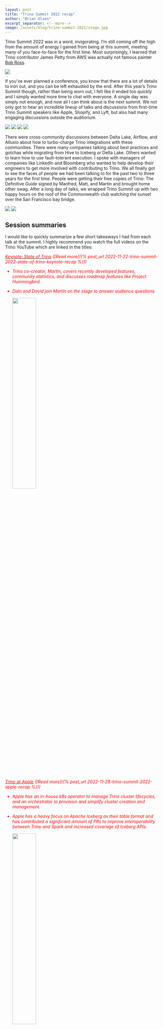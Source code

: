 ```yaml
---
layout: post
title: "Trino Summit 2022 recap"
author: "Brian Olsen"
excerpt_separator: <!--more-->
image: /assets/blog/trino-summit-2022/stage.jpg
---
```


Trino Summit 2022 was in a word, invigorating. I’m still coming off the high 
from the amount of energy I gained from being at this summit, meeting many of
you face-to-face for the first time. Most surprisingly, I learned that Trino
contributor James Petty from AWS was actually not famous painter
[Bob Ross](https://en.wikipedia.org/wiki/Bob_Ross).

<!--more-->

<img src="/assets/blog/trino-summit-2022/james-petty.png"/>

If you’ve ever planned a conference, you know that there are a lot of details to
iron out, and you can be left exhausted by the end. After this year’s Trino
Summit though, rather than being worn out, I felt like it ended too quickly and
I simply wanted more time to chat with everyone. A single day was simply not
enough, and now all I can think about is the next summit. We not only got to
hear an incredible lineup of talks and discussions from first-time Trino Summit
speakers like Apple, Shopify, and Lyft, but also had many engaging discussions
outside the auditorium.

<img src="/assets/blog/trino-summit-2022/swag.jpg"/>
<img src="/assets/blog/trino-summit-2022/authors.jpg"/>
<img src="/assets/blog/trino-summit-2022/talking-1.jpg"/>
<img src="/assets/blog/trino-summit-2022/talking-2.jpg"/>

There were cross-community discussions between Delta Lake, Airflow, and Alluxio
about how to turbo-charge Trino integrations with these communities. There were
many companies talking about best practices and gotchas while migrating from
Hive to Iceberg or Delta Lake. Others wanted to learn how to use fault-tolerant
execution. I spoke with managers of companies like LinkedIn and Bloomberg who
wanted to help develop their engineers to get more involved with contributing to
Trino. We all finally got to see the faces of people we had been talking to for
the past two to three years for the first time. People were getting their free
copies of Trino: The Definitive Guide signed by Manfred, Matt, and Martin and
brought home other swag. After a long day of talks, we wrapped Trino Summit up
with two happy hours on the roof of the Commonwealth club watching the sunset
over the San Francisco bay bridge.

<img src="/assets/blog/trino-summit-2022/speech.jpg"/>
<img src="/assets/blog/trino-summit-2022/happy-hour.jpg"/>

## Session summaries

I would like to quickly summarize a few short takeaways I had from each talk at
the summit. I highly recommend you watch the full videos on the Trino YouTube
which are linked in the titles:

[<i class="fab fa-youtube" style="color: red;"/> Keynote: State of Trino](https://www.youtube.com/watch?v=mUq_h3oArp4)
([Read more]({% post_url 2022-11-22-trino-summit-2022-state-of-trino-keynote-recap %}))
* Trino co-creator, Martin, covers recently developed features, community 
  statistics, and discusses roadmap features like Project Hummingbird.
* Dain and David join Martin on the stage to answer audience questions.
  
  <a href="https://www.youtube.com/watch?v=mUq_h3oArp4"><img width="40%" src="/assets/blog/trino-summit-2022/keynote.jpg"/></a>

[<i class="fab fa-youtube" style="color: red;"/> Trino at Apple](https://www.youtube.com/watch?v=3afcRK6Yvio)
([Read more]({% post_url 2022-11-28-trino-summit-2022-apple-recap %}))
* Apple has an in-house k8s operator to manage Trino cluster lifecycles, and an
  orchestrator to provision and simplify cluster creation and management.
* Apple has a heavy focus on Apache Iceberg as their table format and has
  contributed a significant amount of PRs to improve interoperability between
  Trino and Spark and increased coverage of Iceberg APIs.

  <a href="https://www.youtube.com/watch?v=3afcRK6Yvio"><img width="40%" src="/assets/blog/trino-summit-2022/apple.jpg"/></a>
  
[<i class="fab fa-youtube" style="color: red;"/> Enterprise-ready Trino at Bloomberg: One Giant Leap Toward Data Mesh!](https://www.youtube.com/watch?v=ePr-iVQ5ri4)
([Read more]({% post_url 2022-11-30-trino-summit-2022-bloomberg-recap %}))
* Bloomberg uses Trino to centralize access to their massive amounts of catalogs
  under many different departments.
* To offer Trino-as-a-Service for varying workloads, they use a Trino Load
  Balancer (a fork of the popular presto-gateway project at Lyft) to add new
  functionality. In talking with them after their presentation, the Bloomberg
  team expressed an interest in wanting to open source this work to the
  community as a more generalized solution than the gateway project.

  <a href="https://www.youtube.com/watch?v=ePr-iVQ5ri4"><img width="40%" src="/assets/blog/trino-summit-2022/bloomberg.jpg"/></a>
  
[<i class="fab fa-youtube" style="color: red;"/> Optimizing Trino using spot instances](https://www.youtube.com/watch?v=vz9reBUgQTE)
([Read more]({% post_url 2022-12-01-trino-summit-2022-zillow-recap %}))
* In an attempt to minimize costs, Zillow is measuring the efficacy of running
  Trino ETL jobs on spot instances.
* This currently runs the risk of retries for failure but future work will look
  at utilizing the new fault-tolerant execution method to mitigate retries in
  the event of failure.

  <a href="https://www.youtube.com/watch?v=vz9reBUgQTE"><img width="40%" src="/assets/blog/trino-summit-2022/zillow.jpg"/></a>
  
[<i class="fab fa-youtube" style="color: red;"/> Leveraging Trino to Power Data at Goldman Sachs](https://www.youtube.com/watch?v=g9fLA3tFG-Q)
([Read more]({% post_url 2022-12-05-trino-summit-2022-goldman-sachs-recap %}))
* Goldman Sachs uses Trino to power their data quality service, taking advantage
  of the fact that Trino centralizes all visibility across their platform.

<a href="https://www.youtube.com/watch?v=g9fLA3tFG-Q"><img width="40%" src="/assets/blog/trino-summit-2022/goldman-sachs.png"/></a>
  
[<i class="fab fa-youtube" style="color: red;"/> Elevating data fabric to data mesh: Solving data needs in hybrid datalakes](https://www.youtube.com/watch?v=sSWBi7bBotQ)
([Read more]({% post_url 2022-12-07-trino-summit-2022-comcast-recap %}))
* Comcast takes us through their Trino architecture journey by providing the
  history of their Data Fabric service, and now discusses the data governance
  and culture changes required to realize a Data Mesh with Trino.

  <a href="https://www.youtube.com/watch?v=sSWBi7bBotQ"><img width="40%" src="/assets/blog/trino-summit-2022/comcast.jpg"/></a>
  
[<i class="fab fa-youtube" style="color: red;"/> Rewriting History: Migrating petabytes of data to Apache Iceberg using Trino](https://www.youtube.com/watch?v=nJBBw-xnLU8)
([Read more]({% post_url 2022-12-09-trino-summit-2022-shopify-recap %}))
* Shopify has recently migrates of its workloads to Trino. One of the first
  hurdles was dealing with many issues in the Hive table format, so they quickly
  upgraded to the Iceberg table format.
* They initially encountered numerous issued, but experienced incredibly fast
  turnaround of fixes from the Trino project that resolved their issues during
  the migration.
* There’s also a benchmark of how updating to a columnar format and Iceberg
  table format drastically improves the results.

  <a href="https://www.youtube.com/watch?v=nJBBw-xnLU8"><img width="40%" src="/assets/blog/trino-summit-2022/shopify.jpg"/></a>
  
[<i class="fab fa-youtube" style="color: red;"/> Trino for Large Scale ETL at Lyft](https://www.youtube.com/watch?v=FL3c1Ue7YWM)
([Read more]({% post_url 2022-12-12-trino-summit-2022-lyft-recap %}))
* Lyft is using Trino to perform ETL jobs scanning 10PB of data per day, and
  writing 100TB per day. They are not using fault-tolerant execution.
* In the last year, Lyft cut their number of Trino nodes in half, while
  increasing the volume of their workloads due to recent improvements in Trino
  and upgrades in Java versions.
* Keeping up with the rapid release cycle of Trino was a challenge and Lyft
  showcases their regression testing using their query replay framework.

  <a href="https://www.youtube.com/watch?v=FL3c1Ue7YWM"><img width="40%" src="/assets/blog/trino-summit-2022/lyft.jpg"/></a>
  
[<i class="fab fa-youtube" style="color: red;"/> Federating them all on Starburst Galaxy](https://www.youtube.com/watch?v=Zfmxwu0m98k)
([Read more]({% post_url 2022-12-14-trino-summit-2022-starburst-recap %}))
* Running and scaling Trino is difficult. Starburst showcases Starburst Galaxy,
  a SaaS data platform built around the Trino query engine.
* This demoes running federated queries over Pokémon data scattered across
  MongoDB and Iceberg tables.

  <a href="https://www.youtube.com/watch?v=Zfmxwu0m98k"><img width="40%" src="/assets/blog/trino-summit-2022/starburst.jpg"/></a>
  
[<i class="fab fa-youtube" style="color: red;"/> Trino at Quora: Speed, Cost, Reliability Challenges and Tips](https://www.youtube.com/watch?v=Q03DzL_fm-I)
([Read more]({% post_url 2022-12-16-trino-summit-2022-quora-recap %}))
* Quora uses a large number of Trino clusters for ad-hoc, ETL, time series, A/B
  testing, and backfill data.
* Quora faced some initially high costs on Trino due to inefficient uses of
  resources.
* To address this they migrated to use Graviton instances, implemented
  autoscaling, and optimized query efficiency.

  <a href="https://www.youtube.com/watch?v=Q03DzL_fm-I"><img width="40%" src="/assets/blog/trino-summit-2022/quora.jpg"/></a>
  
[<i class="fab fa-youtube" style="color: red;"/> Journey to Iceberg with SK Telecom](https://www.youtube.com/watch?v=V9_aPLXATh8)
* The speakers travelled all the way from South Korea to join us in person.
* SK Telecom had a multitude of performance issues that all stemmed from the
  lack of flexibility in the Hive model and metastore.
* They migrated to Iceberg to address performance issues and had added benefits
  of Iceberg’s table format to improve developer workflow.
* Housekeeping operations like optimize were already addressed by the Iceberg
  community and quickly added to Trino.
* This reduced query processing time by 80%.

  <a href="https://www.youtube.com/watch?v=V9_aPLXATh8"><img width="40%" src="/assets/blog/trino-summit-2022/sk-telecom.jpg"/></a>
  
[<i class="fab fa-youtube" style="color: red;"/> Using Trino with Apache Airflow for (almost) all your data problems](https://www.youtube.com/watch?v=xKDN7RUJ5i4)
* Airflow is a highly functional and well-adopted workflow management platform
  to schedule jobs on your data platform.
* The Trino integration for Airflow recently landed and this coincided with the
  GA arrival of fault-tolerance execution mode in Trino.

  <a href="https://www.youtube.com/watch?v=xKDN7RUJ5i4"><img width="40%" src="/assets/blog/trino-summit-2022/astronomer.jpg"/></a>
  
[<i class="fab fa-youtube" style="color: red;"/> How we use Trino to analyze our Product-led Growth (PLG) user activation funnel](https://www.youtube.com/watch?v=MCB_1furnAo)
* Upsolver solves a lot of common data problems on their platform.
* One such problem is measuring activation rates in a product-led growthteam. This requires taking action on many sources of data.
* Trino makes a natural fit to address the issues of joining this data together.

  <a href="https://www.youtube.com/watch?v=MCB_1furnAo"><img width="40%" src="/assets/blog/trino-summit-2022/upsolver.jpg"/></a>

## Federate 'em all

After a whole day of throwing Trino balls out to the crowd, we got to see a
nice metaphor for federated data by throwing them all in the air and yelling,
"Federate 'em all!"

<img src="/assets/blog/trino-summit-2022/balls.jpg"/>

## Trino Contributor Congregation

The day after the summit, we invited a relatively small group of our
contributors to meet for the inaugural Trino Contributor Congregation (TCC).
This gathered many of our long-time and heavy Trino contributors. We had folks
from companies like Starburst, AWS, Apple, Bloomberg, Lyft, Comcast, LinkedIn,
Treasure Data, and others. Let’s dive into some of the topics we discussed.

<img src="/assets/blog/trino-summit-2022/contributor-congregation.jpg"/>

We discussed feature proposals like:

* The Trino loadbalancer which is an adaption of the popular gateway project from Lyft.
* A Ranger plugin to be maintained by the Trino community rather than rely on the Ranger project.
* A Snowflake connector that was traditionally held back by the lack of infrastructure.

We discussed the need for better shared testing datasets outside of the TPC-H
and TPC-DS that are more representative of real workloads that many are using.

We discussed the need for a clearer process for contributors to follow to
minimize the time to get features merged and avoid stale PRs. This is being
addressed by the backlog grooming performed by the developer relations team, and
assigning maintainers to own various PRs. While there is never a promise to
merge a PR, improving the turnaround and communication on PRs is crucial to keep
happy contributors and improve the health of the project.

While we were sad that not everyone could make the in-person TCC, we plan to
have virtual TCCs on a more frequent cadence and have the in-person TCCs
alongside larger in-person events. Getting these TCCs right is core to growing
the maintainership and continued success of the Trino project.

We hope all of you who could join us in-person and online enjoyed yourselves. We
all had such a blast! Stay tuned for updates on the next Trino Summit location!


<img src="/assets/blog/trino-summit-2022/bun-bun-bye.jpg"/>

